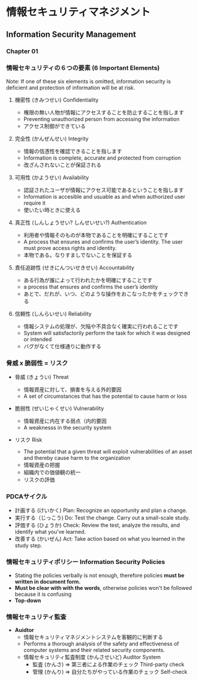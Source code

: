 # 情報セキュリティマネジメント
## Information Security Management

### **Chapter 01**

### **情報セキュリティの６つの要素 (6 Important Elements)**

Note: If one of these six elements is omitted, information security is deficient and protection of information will be at risk.

1. 機密性 (きみつせい) Confidentiality
   - 権限の無い人物が情報にアクセスすることを防止することを指します
   - Preventing unauthorized person from accessing the information
   - アクセス制御ができている  

1. 完全性 (かんぜんせい) Integrity
   - 情報の信憑性を確認できることを指します
   - Information is complete, accurate and protected from corruption
   - 改ざんされないことが保証される

3. 可用性 (かようせい) Availability
   - 認証されたユーザが情報にアクセス可能であるということを指します
   - Information is accesible and usuable as and when authorized user require it
   - 使いたい時ときに使える

4. 真正性 (しんしょうせい? しんせいせい?) Authentication
   - 利用者や情報そのものが本物であることを明確にすることです
   - A process that ensures and confirms the user’s identity. The user must prove access rights and identity. 
   - 本物である。なりすましでないことを保証する

5. 責任追跡性 (せきにんついせきせい) Accountability
   - ある行為が誰によって行われたかを明確にすることです 
   - a process that ensures and confirms the user’s identity
   - あとで、だれが、いつ、どのような操作をおこなったかをチェックできる

6. 信頼性 (しんらいせい) Reliability
   - 情報システムの処理が、欠陥や不具合なく確実に行われることです
   - System will satisfactorily perform the task for which it was designed or intended
   - バグがなくて仕様通りに動作する


### **脅威 x 脆弱性 = リスク** 
- 脅威 (きょうい) Threat
  - 情報資産に対して、損害を与える外的要因
  - A set of circumstances that has the potential to cause harm or loss

- 脆弱性 (ぜいじゃくせい) Vulnerability 
  - 情報資産に内在する弱点（内的要因
  - A weaknesss in the security system

- リスク Risk
  - The potential that a given threat will exploit vulnerabilities of an asset and thereby cause harm to the organization
  - 情報資産の把握
  - 組織内での価値観の統一
  - リスクの評価

### **PDCAサイクル**
- 計画する (けいかく) Plan: Recognize an opportunity and plan a change.
- 実行する（じっこう) Do: Test the change. Carry out a small-scale study.
- 評価する (ひょうか) Check: Review the test, analyze the results, and identify what you’ve learned.
- 改善する (かいぜん) Act: Take action based on what you learned in the study step.

### **情報セキュリティポリシー Information Security Policies**
- Stating the policies verbally is not enough, therefore policies **must be written in document form.** 
- **Must be clear with with the words**, otherwise policies won't be followed because it is confusing
- **Top-down** 

### **情報セキュリティ監査**
- **Auidtor**
  - 情報セキュリティマネジメントシステムを客観的に判断する
  - Performs a thorough analysis of the safety and effectiveness of computer systems and their related security components.
  - 情報セキュリティ監査制度 (かんさせいど) Auditor System
    - 監査 (かんさ) => 第三者による作業のチェック Third-party check
    - 管理 (かんり) => 自分たちがやっている作業のチェック Self-check

